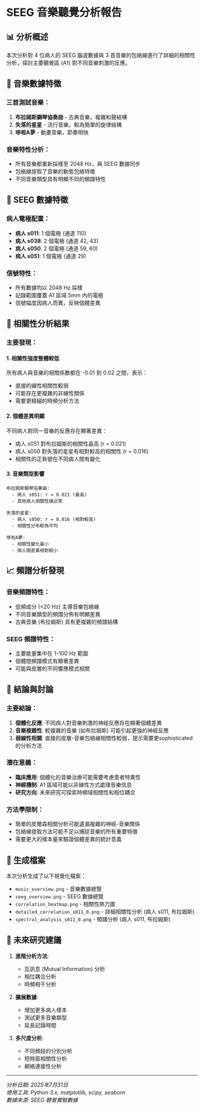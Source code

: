 # SEEG 音樂聽覺分析報告

## 📊 分析概述

本次分析對 4 位病人的 SEEG 腦波數據與 3 首音樂的包絡線進行了詳細的相關性分析，探討主要聽覺區 (A1) 對不同音樂刺激的反應。

## 🎵 音樂數據特徵

### 三首測試音樂：
1. **布拉姆斯鋼琴協奏曲** - 古典音樂，複雜和聲結構
2. **失落的星星** - 流行音樂，較為簡單的旋律結構  
3. **哆啦A夢** - 動畫音樂，節奏明快

### 音樂特性分析：
- 所有音樂都重新採樣至 2048 Hz，與 SEEG 數據同步
- 包絡線提取了音樂的動態包絡特徵
- 不同音樂類型具有明顯不同的頻譜特性

## 🧠 SEEG 數據特徵

### 病人電極配置：
- **病人 s011**: 1 個電極 (通道 110)
- **病人 s038**: 2 個電極 (通道 42, 43)
- **病人 s050**: 2 個電極 (通道 59, 60)
- **病人 s051**: 1 個電極 (通道 29)

### 信號特性：
- 所有數據均以 2048 Hz 採樣
- 記錄範圍覆蓋 A1 區域 5mm 內的電極
- 信號幅度因病人而異，反映個體差異

## 🔗 相關性分析結果

### 主要發現：

#### 1. **相關性強度整體較低**
所有病人與音樂的相關係數都在 -0.01 到 0.02 之間，表示：
- 直接的線性相關性較弱
- 可能存在更複雜的非線性關係
- 需要更精細的時頻分析方法

#### 2. **個體差異明顯**
不同病人對同一音樂的反應存在顯著差異：
- 病人 s051 對布拉姆斯的相關性最高 (r = 0.021)
- 病人 s050 對失落的星星有相對較高的相關性 (r = 0.016)
- 相關性的正負號在不同病人間有變化

#### 3. **音樂類型影響**
```
布拉姆斯鋼琴協奏曲:
  - 病人 s051: r = 0.021 (最高)
  - 其他病人相關性接近零

失落的星星:
  - 病人 s050: r = 0.016 (相對較高)
  - 相關性分布較為平均

哆啦A夢:
  - 相關性變化最小
  - 病人間差異相對較小
```

## 📈 頻譜分析發現

### 音樂頻譜特性：
- 低頻成分 (<20 Hz) 主導音樂包絡線
- 不同音樂類型的頻譜分佈有明顯差異
- 古典音樂 (布拉姆斯) 具有更複雜的頻譜結構

### SEEG 頻譜特性：
- 主要能量集中在 1-100 Hz 範圍
- 個體間頻譜模式有顯著差異
- 可能與皮層的不同響應模式相關

## 🎯 結論與討論

### 主要結論：
1. **個體化反應**: 不同病人對音樂刺激的神經反應存在顯著個體差異
2. **音樂複雜性**: 較複雜的音樂 (如布拉姆斯) 可能引起更強的神經反應
3. **弱線性相關**: 直接的皮層-音樂包絡線相關性較弱，提示需要更sophisticated的分析方法

### 潛在意義：
- **臨床應用**: 個體化的音樂治療可能需要考慮患者特異性
- **神經機制**: A1 區域可能以非線性方式處理音樂信息
- **研究方向**: 未來研究可探索時頻域相關性和相位耦合

### 方法學限制：
- 簡單的皮爾森相關分析可能遺漏複雜的神經-音樂關係
- 包絡線提取方法可能不足以捕捉音樂的所有重要特徵
- 需要更大的樣本量來驗證個體差異的統計意義

## 📁 生成檔案

本次分析生成了以下視覺化檔案：
- `music_overview.png` - 音樂數據總覽
- `seeg_overview.png` - SEEG 數據總覽  
- `correlation_heatmap.png` - 相關性熱力圖
- `detailed_correlation_s011_0.png` - 詳細相關性分析 (病人 s011, 布拉姆斯)
- `spectral_analysis_s011_0.png` - 頻譜分析 (病人 s011, 布拉姆斯)

## 🔬 未來研究建議

1. **進階分析方法**:
   - 互訊息 (Mutual Information) 分析
   - 相位耦合分析
   - 時頻相干分析

2. **擴展數據**:
   - 增加更多病人樣本
   - 測試更多音樂類型
   - 延長記錄時間

3. **多尺度分析**:
   - 不同頻段的分別分析
   - 短時窗相關性分析
   - 網絡連接性分析

---

*分析日期: 2025年7月31日*  
*使用工具: Python 3.x, matplotlib, scipy, seaborn*  
*數據來源: SEEG 聽覺實驗數據*
